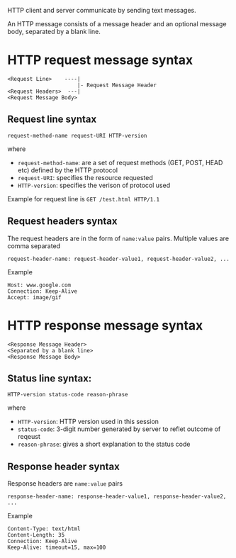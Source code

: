 HTTP client and server communicate by sending text messages.

An HTTP message consists of a message header and an optional message body,
separated by a blank line.

# HTTP request message syntax
```
<Request Line>    ----|
                      |- Request Message Header
<Request Headers>  ---|
<Request Message Body>
```

## Request line syntax
```
request-method-name request-URI HTTP-version
```
where
* `request-method-name`: are a set of request methods (GET, POST, HEAD etc)
  defined by the HTTP protocol
* `request-URI`: specifies the resource requested
* `HTTP-version`: specifies the verison of protocol used

Example for request line is `GET /test.html HTTP/1.1`

## Request headers syntax
The request headers are in the form of `name:value` pairs. Multiple values are
comma separated
```
request-header-name: request-header-value1, request-header-value2, ...
```
Example
```
Host: www.google.com
Connection: Keep-Alive
Accept: image/gif
```

# HTTP response message syntax
```
<Response Message Header>
<Separated by a blank line>
<Response Message Body>
```

## Status line syntax:
```
HTTP-version status-code reason-phrase
```
where
* `HTTP-version`: HTTP version used in this session
* `status-code`: 3-digit number generated by server to reflet outcome of reqeust
* `reason-phrase`: gives a short explanation to the status code

## Response header syntax
Response headers are `name:value` pairs
```
response-header-name: response-header-value1, response-header-value2, ...
```
Example
```
Content-Type: text/html
Content-Length: 35
Connection: Keep-Alive
Keep-Alive: timeout=15, max=100
```

